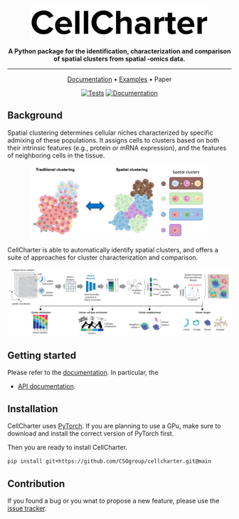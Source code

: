 <div align="center">
<img src="https://github.com/CSOgroup/cellcharter/raw/main/docs/_static/cellcharter.png" width="400px">

**A Python package for the identification, characterization and comparison of spatial clusters from spatial -omics data.**

---

<p align="center">
  <a href="https://cellcharter.readthedocs.io/en/latest/">Documentation</a> •
  <a href="https://cellcharter.readthedocs.io/en/latest/notebooks/codex_mouse_spleen.html">Examples</a> •
  Paper
</p>

[![Tests][badge-tests]][link-tests]
[![Documentation][badge-docs]][link-docs]

[badge-tests]: https://img.shields.io/github/actions/workflow/status/CSOgroup/cellcharter/test.yaml?branch=main
[link-tests]: https://github.com/CSOgroup/cellcharter/actions/workflows/test.yml
[badge-docs]: https://img.shields.io/readthedocs/cellcharter

</div>

## Background

<p>
  Spatial clustering determines cellular niches characterized by specific admixing of these populations. It assigns cells to clusters based on both their intrinsic features (e.g., protein or mRNA expression), and the features of neighboring cells in the tissue.
</p>
<p align="center">
  <img src="https://github.com/CSOgroup/cellcharter/raw/main/docs/_static/spatial_clusters.png" width="400px">
</p>

<p>
CellCharter is able to automatically identify spatial clusters, and offers a suite of approaches for cluster characterization and comparison.
</p>
<p align="center">
  <img src="https://github.com/CSOgroup/cellcharter/raw/main/docs/_static/cellcharter_workflow.png" width="800px">
</p>

## Getting started

Please refer to the [documentation][link-docs]. In particular, the

-   [API documentation][link-api].

## Installation

CellCharter uses [PyTorch](https://pytorch.org). If you are planning to use a GPu, make sure to download and install the correct version of PyTorch first.

Then you are ready to install CellCharter.

```bash
pip install git+https://github.com/CSOgroup/cellcharter.git@main
```

## Contribution

If you found a bug or you wnat to propose a new feature, please use the [issue tracker][issue-tracker].

[scverse-discourse]: https://discourse.scverse.org/
[issue-tracker]: https://github.com/CSOgroup/cellcharter/issues
[changelog]: https://cellcharter.readthedocs.io/latest/changelog.html
[link-docs]: https://cellcharter.readthedocs.io
[link-api]: https://cellcharter.readthedocs.io/latest/api.html
